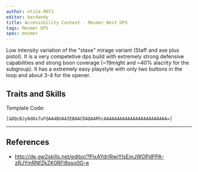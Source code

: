 ```yaml
---
author: ntiCe.9071
editor: berdandy
title: Accessibility Contest - Mesmer Best DPS
tags: Mesmer DPS
spec: mesmer
---
```


Low intensity variation of the "staxe" mirage variant (Staff and axe plus pistol). It is a very competetive dps build with extremely strong defensive capabilities and strong boon coverage (~19might and ~40% alacrity for the subgroup). It has a extremely easy playstyle with only two buttons in the loop and about 3-4 for the opener. 

## Traits and Skills

Template Code:

`[&DQcBJy0dOx7uFQAA4BUAAIEBAACDAQAARhcAAAAAAAAAAAAAAAAAAAAAAAA=]`

---

<div
  data-armory-embed='skills'
  data-armory-ids='40200,41065,10232,10234,45449'
>
</div>
<div
  data-armory-embed='specializations'
  data-armory-ids='1,45,59'
  data-armory-1-traits='700,1889,1950'
  data-armory-45-traits='670,669,671'
  data-armory-59-traits='2082,2098,2070'
>
</div>
<script async src='https://unpkg.com/armory-embeds@^0.x.x/armory-embeds.js'></script>



## References

- http://de.gw2skills.net/editor/?PixAYdrlRwiYIsEmJWOPdPPA-zRJYmRNfZkZK0RFI8sso0G-e
